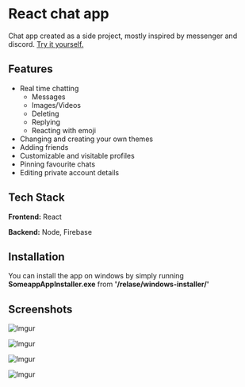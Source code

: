 # React chat app

Chat app created as a side project, mostly inspired by messenger and discord.
[Try it yourself.](https://better-react-messenger.web.app/)

## Features

- Real time chatting
  - Messages
  - Images/Videos
  - Deleting
  - Replying
  - Reacting with emoji
- Changing and creating your own themes
- Adding friends
- Customizable and visitable profiles
- Pinning favourite chats
- Editing private account details

## Tech Stack

**Frontend:** React

**Backend:** Node, Firebase

## Installation

You can install the app on windows by simply running **SomeappAppInstaller.exe** from
**'/relase/windows-installer/'**

## Screenshots

![Imgur](https://i.imgur.com/L8H7VfV.png)

![Imgur](https://imgur.com/Vq7anVz.png)

![Imgur](https://imgur.com/Ahi7pEy.png)

![Imgur](https://imgur.com/yke1d3J.png)

